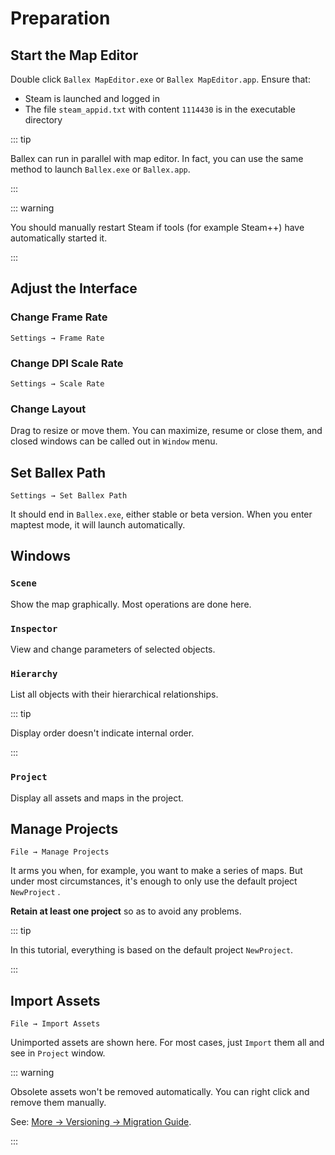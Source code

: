 # Preparation

## Start the Map Editor

Double click `Ballex MapEditor.exe` or `Ballex MapEditor.app`. Ensure that:

- Steam is launched and logged in
- The file `steam_appid.txt` with content `1114430` is in the executable directory

::: tip

Ballex can run in parallel with map editor. In fact, you can use the same method to launch `Ballex.exe` or `Ballex.app`.

:::

::: warning

You should manually restart Steam if tools (for example Steam++) have automatically started it.

:::

## Adjust the Interface

### Change Frame Rate

`Settings → Frame Rate`

### Change DPI Scale Rate

`Settings → Scale Rate`

### Change Layout

Drag to resize or move them. You can maximize, resume or close them, and closed windows can be called out in `Window` menu.

## Set Ballex Path

`Settings → Set Ballex Path`

It should end in `Ballex.exe`, either stable or beta version. When you enter maptest mode, it will launch automatically.

## Windows

### `Scene`

Show the map graphically. Most operations are done here.

### `Inspector`

View and change parameters of selected objects.

### `Hierarchy`

List all objects with their hierarchical relationships.

::: tip

Display order doesn't indicate internal order.

:::

### `Project`

Display all assets and maps in the project.

## Manage Projects

`File → Manage Projects`

It arms you when, for example, you want to make a series of maps. But under most circumstances, it's enough to only use the default project `NewProject` .

**Retain at least one project** so as to avoid any problems.

::: tip

In this tutorial, everything is based on the default project `NewProject`.

:::

## Import Assets

`File → Import Assets`

Unimported assets are shown here. For most cases, just `Import` them all and see in `Project` window.

::: warning

Obsolete assets won't be removed automatically. You can right click and remove them manually.

See: [More → Versioning → Migration Guide](/en/migration/guide.md).

:::
